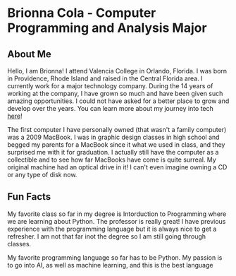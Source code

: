# Brionna Cola - Computer Programming and Analysis Major

## About Me
Hello, I am Brionna! I attend Valencia College in Orlando, Florida. I was born in Providence, Rhode Island and raised in the Central Florida area. I currently work for a major technology company. During the 14 years of working at the company, I have grown so much and have been given such amazing opportunities. I could not have asked for a better place to grow and develop over the years. You can learn more about my journey into tech [here](https://www.brionnacola.com/)!

The first computer I have personally owned (that wasn't a family computer) was a 2009 MacBook. I was in graphic design classes in high school and begged my parents for a MacBook since it what we used in class, and they surprised me with it for graduation. I actually still have the computer as a collectible and to see how far MacBooks have come is quite surreal. My original machine had an optical drive in it! I can't even imagine owning a CD or any type of disk now.

## Fun Facts
My favorite class so far in my degree is Intorduction to Programming where we are learning about Python. The professor is really great! I have previous experience with the programming language but it is always nice to get a refresher. I am not that far inot the degree so I am still going through classes.

My favorite programming language so far has to be Python. My passion is to go into AI, as well as machine learning, and this is the best language 

<!--
**brionnacola/brionnacola** is a ✨ _special_ ✨ repository because its `README.md` (this file) appears on your GitHub profile.

Here are some ideas to get you started:

- 🔭 I’m currently working on ...
- 🌱 I’m currently learning ...
- 👯 I’m looking to collaborate on ...
- 🤔 I’m looking for help with ...
- 💬 Ask me about ...
- 📫 How to reach me: ...
- 😄 Pronouns: ...
- ⚡ Fun fact: ...
-->
